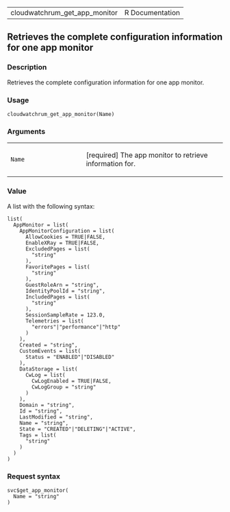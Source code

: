 <table style="width: 100%;">
<tbody>
<tr class="odd">
<td>cloudwatchrum_get_app_monitor</td>
<td style="text-align: right;">R Documentation</td>
</tr>
</tbody>
</table>

## Retrieves the complete configuration information for one app monitor

### Description

Retrieves the complete configuration information for one app monitor.

### Usage

    cloudwatchrum_get_app_monitor(Name)

### Arguments

<table>
<colgroup>
<col style="width: 35%" />
<col style="width: 65%" />
</colgroup>
<tbody>
<tr class="odd">
<td><code id="cloudwatchrum_get_app_monitor_:_Name">Name</code></td>
<td><p>[required] The app monitor to retrieve information for.</p></td>
</tr>
</tbody>
</table>

### Value

A list with the following syntax:

    list(
      AppMonitor = list(
        AppMonitorConfiguration = list(
          AllowCookies = TRUE|FALSE,
          EnableXRay = TRUE|FALSE,
          ExcludedPages = list(
            "string"
          ),
          FavoritePages = list(
            "string"
          ),
          GuestRoleArn = "string",
          IdentityPoolId = "string",
          IncludedPages = list(
            "string"
          ),
          SessionSampleRate = 123.0,
          Telemetries = list(
            "errors"|"performance"|"http"
          )
        ),
        Created = "string",
        CustomEvents = list(
          Status = "ENABLED"|"DISABLED"
        ),
        DataStorage = list(
          CwLog = list(
            CwLogEnabled = TRUE|FALSE,
            CwLogGroup = "string"
          )
        ),
        Domain = "string",
        Id = "string",
        LastModified = "string",
        Name = "string",
        State = "CREATED"|"DELETING"|"ACTIVE",
        Tags = list(
          "string"
        )
      )
    )

### Request syntax

    svc$get_app_monitor(
      Name = "string"
    )
